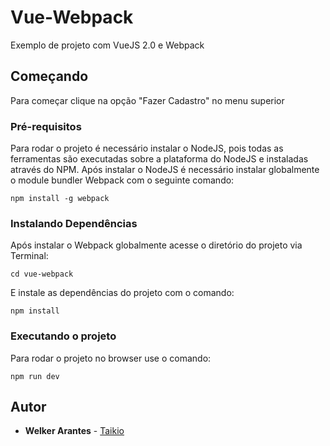 # Vue-Webpack

Exemplo de projeto com VueJS 2.0 e Webpack

## Começando

Para começar clique na opção "Fazer Cadastro" no menu superior

### Pré-requisitos

Para rodar o projeto é necessário instalar o NodeJS, pois todas as ferramentas são executadas sobre a plataforma do NodeJS e instaladas através do NPM. Após instalar o NodeJS é necessário instalar globalmente o module bundler Webpack com o seguinte comando:

```
npm install -g webpack
```

### Instalando Dependências

Após instalar o Webpack globalmente acesse o diretório do projeto via Terminal:

```
cd vue-webpack
```

E instale as dependências do projeto com o comando:

```
npm install
```

### Executando o projeto

Para rodar o projeto no browser use o comando:

```
npm run dev
```

## Autor

* **Welker Arantes** - [Taikio](https://github.com/taikio)
